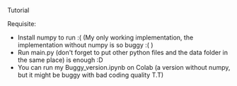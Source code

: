 Tutorial

Requisite: 
- Install numpy to run :( (My only working implementation, the implementation without numpy is so buggy :( )
- Run main.py (don't forget to put other python files and the data folder in the same place) is enough :D
- You can run my Buggy_version.ipynb on Colab (a version without numpy, but it might be buggy with bad coding quality T.T)